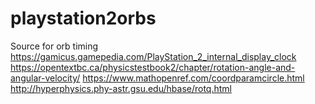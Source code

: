# playstation2orbs

Source for orb timing
https://gamicus.gamepedia.com/PlayStation_2_internal_display_clock
https://opentextbc.ca/physicstestbook2/chapter/rotation-angle-and-angular-velocity/
https://www.mathopenref.com/coordparamcircle.html
http://hyperphysics.phy-astr.gsu.edu/hbase/rotq.html
